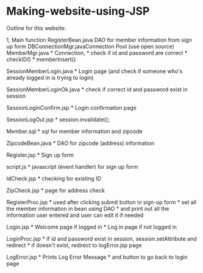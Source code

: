 # Making-website-using-JSP

Outline for this website:

1, Main function
RegisterBean.java
      DAO for member information from sign up form DBConnectionMgr.javaConnection Pool (use open source)
MemberMgr.java
	* Connection, 
	* check if id and password are correct
	* checkID()
	* memberInsert()

SessionMemberLogin.java
	* Login page (and check if someone who's already logged in is trying to login)

SessionMemberLoginOk.java
	* check if correct id and password exist in session

SessionLoginConfirm.jsp
	* Login confirmation page

SessionLogOut.jsp
	* session.invalidate();

Member.sql
	* sql for member information and zipcode 

ZipcodeBean.java
	* DAO for zipcode (address) information

Register.jsp
	* Sign up form

script.js
	* javascript (event handler) for sign up form 

IdCheck.jsp
	* checking for existing ID

ZipCheck.jsp
	* page for address check

RegisterProc.jsp
	* used after clicking submit button in sign-up form
	* set all the member information in bean using DAO
	* and print out all the information user entered and user can edit it if needed

Login.jsp
	* Welcome page if logged in
	* Log in page if not logged in

LoginProc.jsp
	* if id and password exist in session, session.setAttribute and redirect
	* if doesn't exist, redirect to logError.jsp page

LogError.jsp
	* Prints Log Error Message
	* and button to go back to login page


